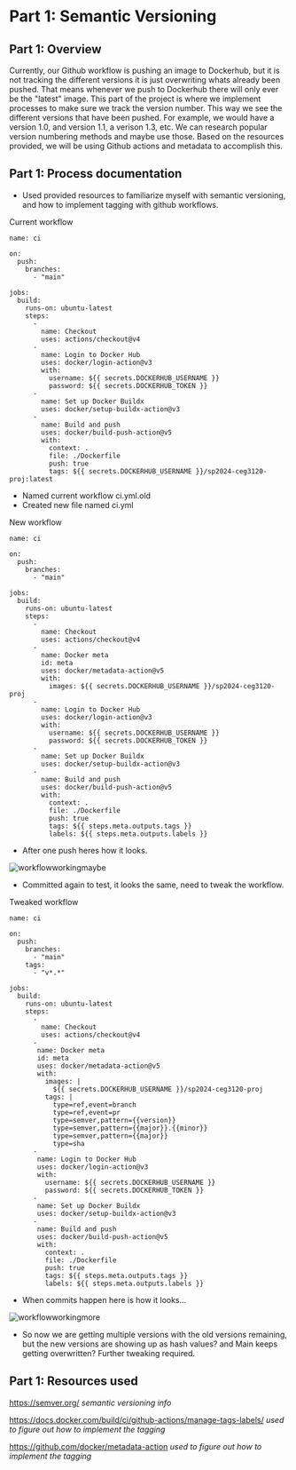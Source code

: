 # Part 1: Semantic Versioning

## Part 1: Overview
Currently, our Github workflow is pushing an image to Dockerhub, but it is not tracking the different versions it is just overwriting whats already been pushed. That means whenever we push to Dockerhub there will only ever be the "latest" image. This part of the project is where we implement processes to make sure we track the version number. This way we see the different versions that have been pushed. For example, we would have a version 1.0, and version 1.1, a verison 1.3, etc. We can research popular version numbering methods and maybe use those. Based on the resources provided, we will be using Github actions and metadata to accomplish this.

## Part 1: Process documentation
- Used provided resources to familiarize myself with semantic versioning, and how to implement tagging with github workflows.

Current workflow
```text
name: ci

on:
  push:
    branches:
      - "main"

jobs:
  build:
    runs-on: ubuntu-latest
    steps:
      -
        name: Checkout
        uses: actions/checkout@v4
      -
        name: Login to Docker Hub
        uses: docker/login-action@v3
        with:
          username: ${{ secrets.DOCKERHUB_USERNAME }}
          password: ${{ secrets.DOCKERHUB_TOKEN }}
      -
        name: Set up Docker Buildx
        uses: docker/setup-buildx-action@v3
      -
        name: Build and push
        uses: docker/build-push-action@v5
        with:
          context: .
          file: ./Dockerfile
          push: true
          tags: ${{ secrets.DOCKERHUB_USERNAME }}/sp2024-ceg3120-proj:latest
```

- Named current workflow ci.yml.old
- Created new file named ci.yml

New workflow
```text
name: ci

on:
  push:
    branches:
      - "main"

jobs:
  build:
    runs-on: ubuntu-latest
    steps:
      -
        name: Checkout
        uses: actions/checkout@v4
      -
        name: Docker meta
        id: meta
        uses: docker/metadata-action@v5
        with:
          images: ${{ secrets.DOCKERHUB_USERNAME }}/sp2024-ceg3120-proj
      -
        name: Login to Docker Hub
        uses: docker/login-action@v3
        with:
          username: ${{ secrets.DOCKERHUB_USERNAME }}
          password: ${{ secrets.DOCKERHUB_TOKEN }}
      -
        name: Set up Docker Buildx
        uses: docker/setup-buildx-action@v3
      -
        name: Build and push
        uses: docker/build-push-action@v5
        with:
          context: .
          file: ./Dockerfile
          push: true
          tags: ${{ steps.meta.outputs.tags }}
          labels: ${{ steps.meta.outputs.labels }}
```

- After one push heres how it looks.

![workflowworkingmaybe](https://github.com/WSU-kduncan/s24cicd-thornburyjac/assets/111811243/5ef535da-d46e-4ad5-a0f8-47460f2b16ab)

- Committed again to test, it looks the same, need to tweak the workflow.

Tweaked workflow
```text
name: ci

on:
  push:
    branches:
      - "main"
    tags:
      - "v*.*"

jobs:
  build:
    runs-on: ubuntu-latest
    steps:
      -
        name: Checkout
        uses: actions/checkout@v4
      -
       name: Docker meta
       id: meta
       uses: docker/metadata-action@v5
       with:
         images: |
           ${{ secrets.DOCKERHUB_USERNAME }}/sp2024-ceg3120-proj
         tags: |
           type=ref,event=branch
           type=ref,event=pr
           type=semver,pattern={{version}}
           type=semver,pattern={{major}}.{{minor}}
           type=semver,pattern={{major}}
           type=sha     
      -
       name: Login to Docker Hub
       uses: docker/login-action@v3
       with:
         username: ${{ secrets.DOCKERHUB_USERNAME }}
         password: ${{ secrets.DOCKERHUB_TOKEN }}
      -
       name: Set up Docker Buildx
       uses: docker/setup-buildx-action@v3
      -
       name: Build and push
       uses: docker/build-push-action@v5
       with:
         context: .
         file: ./Dockerfile
         push: true
         tags: ${{ steps.meta.outputs.tags }}
         labels: ${{ steps.meta.outputs.labels }}
```

- When commits happen here is how it looks...

![workflowworkingmore](https://github.com/WSU-kduncan/s24cicd-thornburyjac/assets/111811243/ba471ada-7147-4270-844b-373271b41f95)

- So now we are getting multiple versions with the old versions remaining, but the new versions are showing up as hash values? and Main keeps getting overwritten? Further tweaking required.

## Part 1: Resources used

https://semver.org/ *semantic versioning info*

https://docs.docker.com/build/ci/github-actions/manage-tags-labels/ *used to figure out how to implement the tagging*

https://github.com/docker/metadata-action *used to figure out how to implement the tagging*
